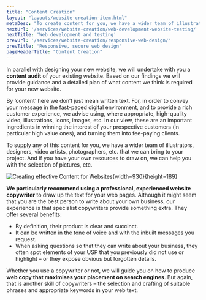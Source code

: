 ```yaml
---
title: "Content Creation"
layout: "layouts/website-creation-item.html"
metaDesc: "To create content for you, we have a wider team of illustrators, designers, video artists, photographers, etc. that we can bring to your project."
nextUrl: '/services/website-creation/web-development-website-testing/'
nextTitle: 'Web development and testing'
prevUrl: '/services/website-creation/responsive-web-design/'
prevTitle: 'Responsive, secure web design'
pageHeaderTitle: "Content Creation"
---
```

In parallel with designing your new website, we will undertake with you a **content audit** of your existing website. Based on our findings we will provide guidance and a detailed plan of what content we think is required for your new website.

By ‘content’ here we don’t just mean written text. For, in order to convey your message in the fast-paced digital environment, and to provide a rich customer experience, we advise using, where appropriate, high-quality video, illustrations, icons, images, etc. In our view, these are an important ingredients in winning the interest of your prospective customers (in particular high value ones), and turning them into fee-paying clients.

To supply any of this content for you, we have a wider team of illustrators, designers, video artists, photographers, etc. that we can bring to your project. And if you have your own resources to draw on, we can help you with the selection of pictures, etc.

![Creating effective Content for Websites](/optim/services/creating-content.jpg){width=930}{height=189}

**We particularly recommend using a professional, experienced website copywriter** to draw up the text for your web pages. Although it might seem that you are the best person to write about your own business, our experience is that specialist copywriters provide something extra. They offer several benefits:

*   By definition, their product is clear and succinct.
*   It can be written in the tone of voice and with the inbuilt messages you request.
*   When asking questions so that they can write about your business, they often spot elements of your USP that you previously did not use or highlight – or they expose obvious but forgotten details.

Whether you use a copywriter or not, we will guide you on how to produce **web copy that maximises your placement on search engines**. But again, that is another skill of copywriters – the selection and crafting of suitable phrases and appropriate keywords in your web text.
